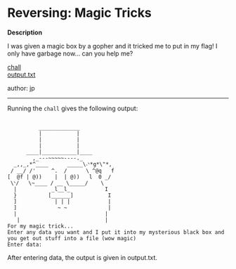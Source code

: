 # Reversing: Magic Tricks

**Description**

I was given a magic box by a gopher and it tricked me to put in my flag! I only have garbage now... can you help me?

[chall](/magic_tricks/chall) \
[output.txt](/magic_tricks/output.txt)

author: jp

---

Running the `chall` gives the following output:

```

          _____________
          |           |
          |           |
          |           |
      ____|___________|____
        ,_---~~~~~----._
  _,,_,*^____      _____\˴ᐠ*g*\"*,
 / __/ /'     ^.  /      \ ^@q   f
[  @f | @))    |  | @))   l  0 _/
 \ᐠ/   \~____ / __ \_____/    \
  |           _l__l_           I
  }          [______]           I
  ]            | | |            |
  ]             ~ ~             |
  |                            |
   |                           |
For my magic trick...
Enter any data you want and I put it into my mysterious black box and you get out stuff into a file (wow magic)
Enter data:
```

After entering data, the output is given in output.txt.



